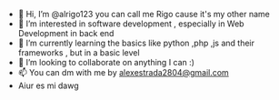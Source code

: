 - 👋 Hi, I’m @alrigo123 you can call me Rigo cause it's my other name
- 👀 I’m interested in software development , especially in Web Development in back end
- 🌱 I’m currently learning the basics like python ,php ,js and their frameworks , but in a basic level
- 💞️ I’m looking to collaborate on anything I can :)
- 📫 You can dm with me by alexestrada2804@gmail.com
- Aiur es mi dawg
<!---
alrigo123/alrigo123 is a ✨ special ✨ repository because its `README.md` (this file) appears on your GitHub profile.
You can click the Preview link to take a look at your changes.
--->
